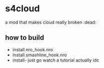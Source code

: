 # s4cloud
a mod that makes cloud really broken :dead:

## how to build

 - install nro_hook.nro
 - install smashline_hook.nro
 - install-
just go watch a tutorial actually idc


